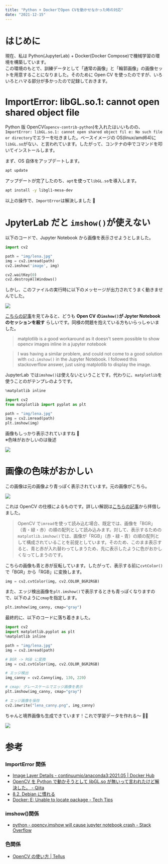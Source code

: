 ```yaml
---
title: "Python + DockerでOpen CVを動かせなかった時の対応"
date: "2021-12-15"
---
```


# はじめに

現在、私は Python(JupyterLab) + Docker(Docker Compose)で機械学習の環境を構築しています。  
この環境のもとで、訓練データとして「通常の画像」と「輪郭画像」の画像セットを用意することになりました。そのために Open CV を使ったのですが、いろいろとハマる部分が多かったので記録しておきます。

# ImportError: libGL.so.1: cannot open shared object file

Python 版 OpenCV(`opencv-contrib-python`)を入れたはいいものの、`ImportError: libGL.so.1: cannot open shared object fil e: No such file or directory`でエラーを吐きました。ベースイメージの OS(linux/amd64)に`libGL.so`がない、と言われています。したがって、コンテナの中でコマンドを叩いてインストールします。

まず、OS 自体をアップデートします。

```bash
apt update
```

アップデートが完了したのち、`apt`を使って`libGL.so`を導入します。

```bash
apt install -y libgl1-mesa-dev
```

以上の操作で、`ImportError`は解決しました 🎉

# JpyterLab だと `imshow()`が使えない

以下のコードで、Jupyter Notebook から画像を表示させようとしました。

```py
import cv2

path = "img/lena.jpg"
img = cv2.imread(path)
cv2.imshow('image', img)

cv2.waitKey(0)
cv2.destroyAllWindows()
```

しかし、このファイルの実行時に以下のメッセージが出力されてうまく動きませんでした。

![](/blog/docker-opencv/docker-opencv1.png)

[こちらの記事](https://stackoverflow.com/questions/58100252/jupyter-kernel-crashes-when-trying-to-display-image-with-opencv)を見てみると、どうも **Open CV の`imshow()`が Jpyter Notebook のセッションを殺す** らしいです。同様の問題を抱えている方もいらっしゃいました。

> matplotlib is a good workaround as it doesn't seem possible to show opencv images inline in a jupyter notebook

> I was having a similar problem, and could not come to a good solution with `cv2.imshow()` in the Jupyter Notebook. I followed this stackoverflow answer, just using matplotlib to display the image.

JupyterLab では`imshow()`は使えないということです。代わりに、`matplotlib`を使うことのがテンプレのようです。

```py
%matplotlib inline

import cv2
from matplotlib import pyplot as plt

path = "img/lena.jpg"
img = cv2.imread(path)
plt.imshow(img)
```

画像もしっかり表示されていますね 🎉  
※色味がおかしいのは後述

![](/blog/docker-opencv/docker-opencv2.png)

# 画像の色味がおかしい

この画像は元の画像より青っぽく表示されています。元の画像がこちら。

![](/blog/docker-opencv/docker-opencv3.png)

これは OpenCV の仕様によるものです。詳しい解説は[こちらの記事](https://tellusxdp.github.io/start-python-with-tellus/lesson8.html)から拝借しました。

> OpenCV で`imread`を使って読み込む場合、既定では、画像を「BGR」（青・緑・赤）の順の配列として読み込みます。対して、表示するための`matplotlib.imshow()`では、画像が「RGB」（赤・緑・青）の順の配列として構成されていることを前提としています。そのため、このまま表示すると、青と赤が入れ替わってしまうため、先に表示したように色がおかしくなってしまうのです。

こちらの画像も青と赤が反転しています。したがって、表示する前に`cvtColor()`で「BGR」から「RGB」に変換します。

```py
img = cv2.cvtColor(img, cv2.COLOR_BGR2RGB)
```

また、エッジ検出画像を`plt.imshow()`で表示するときも青っぽくなりますので、以下のように`cmap`を指定します。

```py
plt.imshow(img_canny, cmap="gray")
```

最終的に、以下のコードに落ち着きました。

```py
import cv2
import matplotlib.pyplot as plt
%matplotlib inline

path = "img/lena.jpg"
img = cv2.imread(path)

# BGR -> RGB に変換
img = cv2.cvtColor(img, cv2.COLOR_BGR2RGB)

# エッジ検出
img_canny = cv2.Canny(img, 130, 220)

# cmap: グレースケールでエッジ画像を表示
plt.imshow(img_canny, cmap="gray")

# エッジ画像を保存
cv2.imwrite("lena_canny.png", img_canny)
```

ちゃんと境界画像も生成できています！これで学習データを作れる～ 🎉🎉

![](/blog/docker-opencv/docker-opencv4.png)

# 参考

### ImportError 関係

- [Image Layer Details - continuumio/anaconda3:2021.05 | Docker Hub](https://hub.docker.com/layers/continuumio/anaconda3/2021.05/images/sha256-41a31481637e1774c798e028cf885b0411d091043b03762f35f62e147c33b3f8?context=explore)
- [OpenCV を Python で動かそうとして libGL.so が無いって言われたけど解決した。 - Qiita](https://qiita.com/toshitanian/items/5da24c0c0bd473d514c8)
- [8.2. Debian に慣れる](https://www.debian.org/releases/stable/amd64/ch08s02.ja.html#idm2975)
- [Docker: E: Unable to locate package - Tech Tips](https://sumito.jp/2018/07/30/e-unable-to-locate-package/)

### imshow()関係

- [python - opencv.imshow will cause jupyter notebook crash - Stack Overflow](https://stackoverflow.com/questions/46236180/opencv-imshow-will-cause-jupyter-notebook-crash)

### 色関係

- [OpenCV の使い方 | Tellus](https://tellusxdp.github.io/start-python-with-tellus/lesson8.html)
